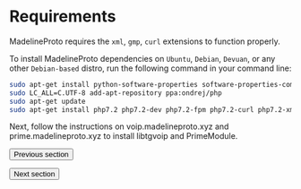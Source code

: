 # Requirements

MadelineProto requires the `xml`, `gmp`, `curl` extensions to function properly.

To install MadelineProto dependencies on `Ubuntu`, `Debian`, `Devuan`, or any other `Debian-based` distro, run the following command in your command line:

```bash
sudo apt-get install python-software-properties software-properties-common
sudo LC_ALL=C.UTF-8 add-apt-repository ppa:ondrej/php
sudo apt-get update
sudo apt-get install php7.2 php7.2-dev php7.2-fpm php7.2-curl php7.2-xml php7.2-zip php7.2-gmp git -y
```

Next, follow the instructions on voip.madelineproto.xyz and prime.madelineproto.xyz to install libtgvoip and PrimeModule.

<form action="https://docs.madelineproto.xyz/docs/FEATURES.html"><input type="submit" value="Previous section" /></form><form action="https://docs.madelineproto.xyz/docs/INSTALLATION.html"><input type="submit" value="Next section" /></form>